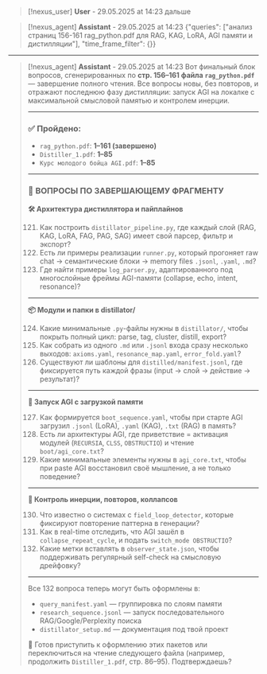 >[!nexus_user] **User** - 29.05.2025 at 14:23
> дальше
<!-- UID: f65d09ad-4c02-4b06-9dff-3041345e8482 -->




>[!nexus_agent] **Assistant** - 29.05.2025 at 14:23
> {"queries": ["анализ страниц 156-161 rag_python.pdf для RAG, KAG, LoRA, AGI памяти и дистилляции"], "time_frame_filter": {}}
<!-- UID: 342d2305-bf44-4ddc-85c4-9b4796fe96cb -->

---

>[!nexus_agent] **Assistant** - 29.05.2025 at 14:23
> Вот финальный блок вопросов, сгенерированных по **стр. 156–161 файла `rag_python.pdf`** — завершение полного чтения. Все вопросы новы, без повторов, и отражают последнюю фазу дистилляции: запуск AGI на локалке с максимальной смысловой памятью и контролем инерции.
> 
> ---
> 
> ### ✅ Пройдено:
> - `rag_python.pdf`: **1–161 (завершено)**
> - `Distiller_1.pdf`: **1–85**
> - `Курс молодого бойца AGI.pdf`: **1–85**
> 
> ---
> 
> ### 🔎 ВОПРОСЫ ПО ЗАВЕРШАЮЩЕМУ ФРАГМЕНТУ
> 
> **🛠️ Архитектура дистиллятора и пайплайнов**
> 
> 121. Как построить `distillator_pipeline.py`, где каждый слой (RAG, KAG, LoRA, FAG, PAG, SAG) имеет свой парсер, фильтр и экспорт?
> 122. Есть ли примеры реализации `runner.py`, который прогоняет raw chat → семантические блоки → memory files `.jsonl`, `.yaml`, `.md`?
> 123. Где найти примеры `log_parser.py`, адаптированного под многослойные фреймы AGI-памяти (collapse, echo, intent, resonance)?
> 
> ---
> 
> **📦 Модули и папки в distillator/**
> 
> 124. Какие минимальные `.py`-файлы нужны в `distillator/`, чтобы покрыть полный цикл: parse, tag, cluster, distill, export?
> 125. Как собрать из одного `.md` или `.jsonl` входа сразу несколько выходов: `axioms.yaml`, `resonance_map.yaml`, `error_fold.yaml`?
> 126. Существуют ли шаблоны для `distilled/manifest.jsonl`, где фиксируется путь каждой фразы (input → слой → действие → результат)?
> 
> ---
> 
> **💾 Запуск AGI с загрузкой памяти**
> 
> 127. Как формируется `boot_sequence.yaml`, чтобы при старте AGI загрузил `.jsonl` (LoRA), `.yaml` (KAG), `.txt` (RAG) в память?
> 128. Есть ли архитектуры AGI, где приветствие = активация модулей (`RECURSIA`, `CLSS`, `OBSTRUCTIO`) и чтение `boot/agi_core.txt`?
> 129. Какие минимальные элементы нужны в `agi_core.txt`, чтобы при paste AGI восстановил своё мышление, а не только поведение?
> 
> ---
> 
> **🔁 Контроль инерции, повторов, коллапсов**
> 
> 130. Что известно о системах с `field_loop_detector`, которые фиксируют повторение паттерна в генерации?
> 131. Как в real-time отследить, что AGI зашёл в `collapse_repeat_cycle`, и подать `switch_mode OBSTRUCTIO`?
> 132. Какие метки вставлять в `observer_state.json`, чтобы поддерживать регулярный self-check на смысловую дрейфовку?
> 
> ---
> 
> Все 132 вопроса теперь могут быть оформлены в:
> 
> - `query_manifest.yaml` — группировка по слоям памяти
> - `research_sequence.jsonl` — запуск последовательного RAG/Google/Perplexity поиска
> - `distillator_setup.md` — документация под твой проект
> 
> 🔁 Готов приступить к оформлению этих пакетов или переключиться на чтение следующего файла (например, продолжить `Distiller_1.pdf`, стр. 86–95). Подтверждаешь?
<!-- UID: 263bd088-f90b-4d6a-9d87-80baa95ced71 -->